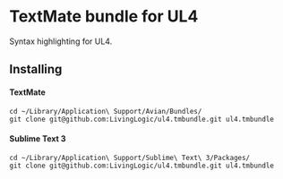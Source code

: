 # TextMate bundle for UL4

Syntax highlighting for UL4.

## Installing

#### TextMate

	cd ~/Library/Application\ Support/Avian/Bundles/
	git clone git@github.com:LivingLogic/ul4.tmbundle.git ul4.tmbundle

#### Sublime Text 3

	cd ~/Library/Application\ Support/Sublime\ Text\ 3/Packages/
	git clone git@github.com:LivingLogic/ul4.tmbundle.git ul4.tmbundle

